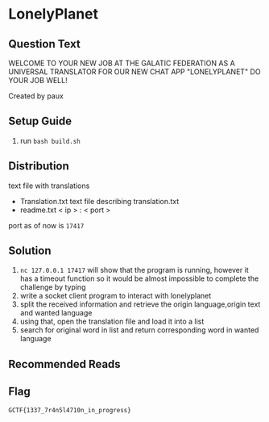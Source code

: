 # LonelyPlanet

## Question Text

WELCOME TO YOUR NEW JOB AT THE GALATIC FEDERATION AS A UNIVERSAL TRANSLATOR FOR OUR NEW CHAT APP "LONELYPLANET" DO YOUR JOB WELL!

Created by paux

## Setup Guide
1. run `bash build.sh`

## Distribution
text file with translations
- Translation.txt
text file describing translation.txt
- readme.txt
< ip > : < port >

port as of now is `17417`
## Solution
1.	`nc 127.0.0.1 17417` will show that the program is running, however it has a timeout function so it would be almost impossible to complete the challenge by typing
2.	write a socket client program to interact with lonelyplanet
3.	split the received information and retrieve the origin language,origin text and wanted language
4.	using that, open the translation file and load it into a list 
5.	search for original word in list and return corresponding word in wanted language

## Recommended Reads

## Flag
`GCTF{1337_7r4n5l4710n_in_progress}`
